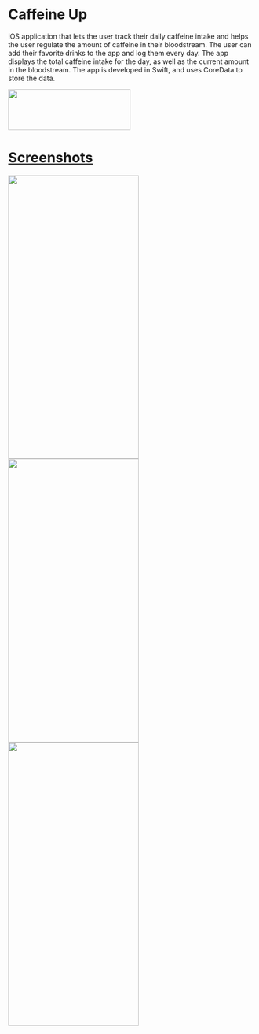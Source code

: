 # Caffeine Up

iOS application that lets the user track their daily caffeine intake and helps the user regulate the amount of caffeine in their bloodstream. The user
can add their favorite drinks to the app and log them every day. The app displays the total caffeine intake for the day, as well as the current amount
in the bloodstream. The app is developed in Swift, and uses CoreData to store the data. 

<a href="https://apps.apple.com/us/app/caffeine-up/id1665493398"><img src="https://user-images.githubusercontent.com/90746623/210176495-c7f8d647-84b7-460c-9d2b-e4efc1bb0fd3.png" width="249" height="83"/>

# Screenshots

<img src="https://user-images.githubusercontent.com/90746623/221989375-6b3609f3-f53f-42ae-951d-9e5ba23b9209.jpeg" width="266" height="576"/><img src="https://user-images.githubusercontent.com/90746623/221989369-a9f2f088-3b85-44ad-9ddd-5e508b536c10.jpeg" width="266" height="576"/><img src="https://user-images.githubusercontent.com/90746623/221989374-b3cd8bc1-f128-4477-ad85-412651a710e6.jpeg" width="266" height="576"/>


